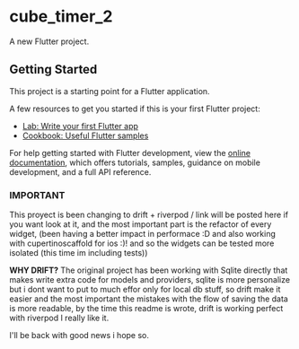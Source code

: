 # cube_timer_2

A new Flutter project.

## Getting Started

This project is a starting point for a Flutter application.

A few resources to get you started if this is your first Flutter project:

- [Lab: Write your first Flutter app](https://docs.flutter.dev/get-started/codelab)
- [Cookbook: Useful Flutter samples](https://docs.flutter.dev/cookbook)

For help getting started with Flutter development, view the
[online documentation](https://docs.flutter.dev/), which offers tutorials,
samples, guidance on mobile development, and a full API reference.

### IMPORTANT
This proyect is been changing to drift + riverpod / link will be posted here if you want look at it, and the most important part is the refactor of every widget, (been having a better impact in performace :D and also working with cupertinoscaffold for ios :)! and so the widgets can be tested more isolated (this time im including tests))

**WHY DRIFT?** The original project has been working with Sqlite directly that makes write extra code for models and providers, sqlite is more personalize but i dont want to put to much effor only for local db stuff, so drift make it easier and the most important the mistakes with the flow of saving the data is more readable, by the time this readme is wrote, drift is working perfect with riverpod I really like it. 

I'll be back with good news i hope so.
